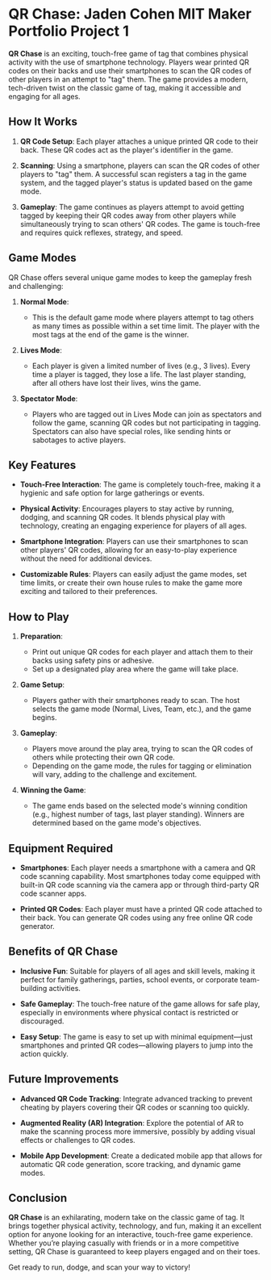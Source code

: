 # QR Chase: Jaden Cohen MIT Maker Portfolio Project 1

**QR Chase** is an exciting, touch-free game of tag that combines physical activity with the use of smartphone technology. Players wear printed QR codes on their backs and use their smartphones to scan the QR codes of other players in an attempt to "tag" them. The game provides a modern, tech-driven twist on the classic game of tag, making it accessible and engaging for all ages.

## How It Works

1. **QR Code Setup**: Each player attaches a unique printed QR code to their back. These QR codes act as the player's identifier in the game.

2. **Scanning**: Using a smartphone, players can scan the QR codes of other players to "tag" them. A successful scan registers a tag in the game system, and the tagged player's status is updated based on the game mode.

3. **Gameplay**: The game continues as players attempt to avoid getting tagged by keeping their QR codes away from other players while simultaneously trying to scan others' QR codes. The game is touch-free and requires quick reflexes, strategy, and speed.

## Game Modes

QR Chase offers several unique game modes to keep the gameplay fresh and challenging:

1. **Normal Mode**:
   - This is the default game mode where players attempt to tag others as many times as possible within a set time limit. The player with the most tags at the end of the game is the winner.

2. **Lives Mode**:
   - Each player is given a limited number of lives (e.g., 3 lives). Every time a player is tagged, they lose a life. The last player standing, after all others have lost their lives, wins the game.

3. **Spectator Mode**:
   - Players who are tagged out in Lives Mode can join as spectators and follow the game, scanning QR codes but not participating in tagging. Spectators can also have special roles, like sending hints or sabotages to active players.

## Key Features

- **Touch-Free Interaction**: The game is completely touch-free, making it a hygienic and safe option for large gatherings or events.
  
- **Physical Activity**: Encourages players to stay active by running, dodging, and scanning QR codes. It blends physical play with technology, creating an engaging experience for players of all ages.

- **Smartphone Integration**: Players can use their smartphones to scan other players' QR codes, allowing for an easy-to-play experience without the need for additional devices.

- **Customizable Rules**: Players can easily adjust the game modes, set time limits, or create their own house rules to make the game more exciting and tailored to their preferences.

## How to Play

1. **Preparation**: 
   - Print out unique QR codes for each player and attach them to their backs using safety pins or adhesive.
   - Set up a designated play area where the game will take place.

2. **Game Setup**:
   - Players gather with their smartphones ready to scan. The host selects the game mode (Normal, Lives, Team, etc.), and the game begins.
   
3. **Gameplay**:
   - Players move around the play area, trying to scan the QR codes of others while protecting their own QR code.
   - Depending on the game mode, the rules for tagging or elimination will vary, adding to the challenge and excitement.
   
4. **Winning the Game**:
   - The game ends based on the selected mode's winning condition (e.g., highest number of tags, last player standing). Winners are determined based on the game mode's objectives.

## Equipment Required

- **Smartphones**: Each player needs a smartphone with a camera and QR code scanning capability. Most smartphones today come equipped with built-in QR code scanning via the camera app or through third-party QR code scanner apps.
  
- **Printed QR Codes**: Each player must have a printed QR code attached to their back. You can generate QR codes using any free online QR code generator.

## Benefits of QR Chase

- **Inclusive Fun**: Suitable for players of all ages and skill levels, making it perfect for family gatherings, parties, school events, or corporate team-building activities.
  
- **Safe Gameplay**: The touch-free nature of the game allows for safe play, especially in environments where physical contact is restricted or discouraged.

- **Easy Setup**: The game is easy to set up with minimal equipment—just smartphones and printed QR codes—allowing players to jump into the action quickly.

## Future Improvements

- **Advanced QR Code Tracking**: Integrate advanced tracking to prevent cheating by players covering their QR codes or scanning too quickly.
  
- **Augmented Reality (AR) Integration**: Explore the potential of AR to make the scanning process more immersive, possibly by adding visual effects or challenges to QR codes.
  
- **Mobile App Development**: Create a dedicated mobile app that allows for automatic QR code generation, score tracking, and dynamic game modes.

## Conclusion

**QR Chase** is an exhilarating, modern take on the classic game of tag. It brings together physical activity, technology, and fun, making it an excellent option for anyone looking for an interactive, touch-free game experience. Whether you’re playing casually with friends or in a more competitive setting, QR Chase is guaranteed to keep players engaged and on their toes.

Get ready to run, dodge, and scan your way to victory!
